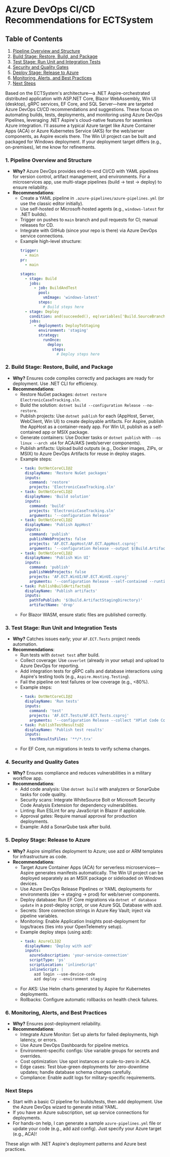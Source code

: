 # Azure DevOps CI/CD Recommendations for ECTSystem

## Table of Contents
1. [Pipeline Overview and Structure](#1-pipeline-overview-and-structure)
2. [Build Stage: Restore, Build, and Package](#2-build-stage-restore-build-and-package)
3. [Test Stage: Run Unit and Integration Tests](#3-test-stage-run-unit-and-integration-tests)
4. [Security and Quality Gates](#4-security-and-quality-gates)
5. [Deploy Stage: Release to Azure](#5-deploy-stage-release-to-azure)
6. [Monitoring, Alerts, and Best Practices](#6-monitoring-alerts-and-best-practices)
7. [Next Steps](#next-steps)

Based on the ECTSystem's architecture—a .NET Aspire-orchestrated distributed application with ASP.NET Core, Blazor WebAssembly, Win UI (desktop), gRPC services, EF Core, and SQL Server—here are targeted Azure DevOps CI/CD recommendations and suggestions. These focus on automating builds, tests, deployments, and monitoring using Azure DevOps Pipelines, leveraging .NET Aspire's cloud-native features for seamless Azure integration. I'll assume a typical Azure target like Azure Container Apps (ACA) or Azure Kubernetes Service (AKS) for the web/server components, as Aspire excels there. The Win UI project can be built and packaged for Windows deployment. If your deployment target differs (e.g., on-premises), let me know for refinements.

### 1. **Pipeline Overview and Structure**
   - **Why?** Azure DevOps provides end-to-end CI/CD with YAML pipelines for version control, artifact management, and environments. For a microservices app, use multi-stage pipelines (build → test → deploy) to ensure reliability.
   - **Recommendations**:
     - Create a YAML pipeline in `.azure-pipelines/azure-pipelines.yml` (or use the classic editor initially).
     - Use self-hosted or Microsoft-hosted agents (e.g., `windows-latest` for .NET builds).
     - Trigger on pushes to `main` branch and pull requests for CI; manual releases for CD.
     - Integrate with GitHub (since your repo is there) via Azure DevOps service connections.
     - Example high-level structure:
       ```yaml
       trigger:
         - main
       pr:
         - main

       stages:
         - stage: Build
           jobs:
             - job: BuildAndTest
               pool:
                 vmImage: 'windows-latest'
               steps:
                 # Build steps here
         - stage: Deploy
           condition: and(succeeded(), eq(variables['Build.SourceBranch'], 'refs/heads/main'))
           jobs:
             - deployment: DeployToStaging
               environment: 'staging'
               strategy:
                 runOnce:
                   deploy:
                     steps:
                       # Deploy steps here
       ```

### 2. **Build Stage: Restore, Build, and Package**
   - **Why?** Ensures code compiles correctly and packages are ready for deployment. Use .NET CLI for efficiency.
   - **Recommendations**:
     - Restore NuGet packages: `dotnet restore ElectronicCaseTracking.sln`.
     - Build the solution: `dotnet build --configuration Release --no-restore`.
     - Publish projects: Use `dotnet publish` for each (AppHost, Server, WebClient, Win UI) to create deployable artifacts. For Aspire, publish the AppHost as a container-ready app. For Win UI, publish as a self-contained app or MSIX package.
     - Generate containers: Use Docker tasks or `dotnet publish` with `--os linux --arch x64` for ACA/AKS (web/server components).
     - Publish artifacts: Upload build outputs (e.g., Docker images, ZIPs, or MSIX) to Azure DevOps Artifacts for reuse in deploy stages.
     - Example steps:
       ```yaml
       - task: DotNetCoreCLI@2
         displayName: 'Restore NuGet packages'
         inputs:
           command: 'restore'
           projects: 'ElectronicCaseTracking.sln'
       - task: DotNetCoreCLI@2
         displayName: 'Build solution'
         inputs:
           command: 'build'
           projects: 'ElectronicCaseTracking.sln'
           arguments: '--configuration Release'
       - task: DotNetCoreCLI@2
         displayName: 'Publish AppHost'
         inputs:
           command: 'publish'
           publishWebProjects: false
           projects: 'AF.ECT.AppHost/AF.ECT.AppHost.csproj'
           arguments: '--configuration Release --output $(Build.ArtifactStagingDirectory)/apphost'
       - task: DotNetCoreCLI@2
         displayName: 'Publish Win UI'
         inputs:
           command: 'publish'
           publishWebProjects: false
           projects: 'AF.ECT.WinUI/AF.ECT.WinUI.csproj'
           arguments: '--configuration Release --self-contained --runtime win-x64 --output $(Build.ArtifactStagingDirectory)/winui'
       - task: PublishBuildArtifacts@1
         displayName: 'Publish artifacts'
         inputs:
           pathToPublish: '$(Build.ArtifactStagingDirectory)'
           artifactName: 'drop'
       ```
     - For Blazor WASM, ensure static files are published correctly.

### 3. **Test Stage: Run Unit and Integration Tests**
   - **Why?** Catches issues early; your `AF.ECT.Tests` project needs automation.
   - **Recommendations**:
     - Run tests with `dotnet test` after build.
     - Collect coverage: Use `coverlet` (already in your setup) and upload to Azure DevOps for reporting.
     - Add integration tests for gRPC calls and database interactions using Aspire's testing tools (e.g., `Aspire.Hosting.Testing`).
     - Fail the pipeline on test failures or low coverage (e.g., <80%).
     - Example steps:
       ```yaml
       - task: DotNetCoreCLI@2
         displayName: 'Run tests'
         inputs:
           command: 'test'
           projects: 'AF.ECT.Tests/AF.ECT.Tests.csproj'
           arguments: '--configuration Release --collect "XPlat Code Coverage"'
       - task: PublishTestResults@2
         displayName: 'Publish test results'
         inputs:
           testResultsFiles: '**/*.trx'
       ```
     - For EF Core, run migrations in tests to verify schema changes.

### 4. **Security and Quality Gates**
   - **Why?** Ensures compliance and reduces vulnerabilities in a military workflow app.
   - **Recommendations**:
     - Add code analysis: Use `dotnet build` with analyzers or SonarQube tasks for code quality.
     - Security scans: Integrate WhiteSource Bolt or Microsoft Security Code Analysis Extension for dependency vulnerabilities.
     - Linting: Run ESLint for any JavaScript in Blazor if applicable.
     - Approval gates: Require manual approval for production deployments.
     - Example: Add a SonarQube task after build.

### 5. **Deploy Stage: Release to Azure**
   - **Why?** Aspire simplifies deployment to Azure; use azd or ARM templates for infrastructure as code.
   - **Recommendations**:
     - Target Azure Container Apps (ACA) for serverless microservices—Aspire generates manifests automatically. The Win UI project can be deployed separately as an MSIX package or sideloaded on Windows devices.
     - Use Azure DevOps Release Pipelines or YAML deployments for environments (dev → staging → prod) for web/server components.
     - Deploy database: Run EF Core migrations via `dotnet ef database update` in a post-deploy script, or use Azure SQL Database with azd.
     - Secrets: Store connection strings in Azure Key Vault; inject via pipeline variables.
     - Monitoring: Enable Application Insights post-deployment for logs/traces (ties into your OpenTelemetry setup).
     - Example deploy steps (using azd):
       ```yaml
       - task: AzureCLI@2
         displayName: 'Deploy with azd'
         inputs:
           azureSubscription: 'your-service-connection'
           scriptType: 'ps'
           scriptLocation: 'inlineScript'
           inlineScript: |
             azd login --use-device-code
             azd deploy --environment staging
       ```
     - For AKS: Use Helm charts generated by Aspire for Kubernetes deployments.
     - Rollbacks: Configure automatic rollbacks on health check failures.

### 6. **Monitoring, Alerts, and Best Practices**
   - **Why?** Ensures post-deployment reliability.
   - **Recommendations**:
     - Integrate Azure Monitor: Set up alerts for failed deployments, high latency, or errors.
     - Use Azure DevOps Dashboards for pipeline metrics.
     - Environment-specific configs: Use variable groups for secrets and overrides.
     - Cost optimization: Use spot instances or scale-to-zero in ACA.
     - Edge cases: Test blue-green deployments for zero-downtime updates; handle database schema changes carefully.
     - Compliance: Enable audit logs for military-specific requirements.

### Next Steps
- Start with a basic CI pipeline for builds/tests, then add deployment. Use the Azure DevOps wizard to generate initial YAML.
- If you have an Azure subscription, set up service connections for deployments.
- For hands-on help, I can generate a sample `azure-pipelines.yml` file or update your code (e.g., add azd config). Just specify your Azure target (e.g., ACA)!

These align with .NET Aspire's deployment patterns and Azure best practices.